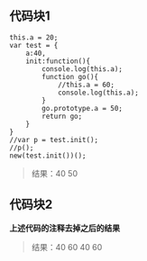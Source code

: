 ## 代码块1

```
this.a = 20;
var test = {
	a:40,
	init:function(){
		console.log(this.a);
		function go(){
			//this.a = 60;
			console.log(this.a);
		}
		go.prototype.a = 50;
		return go;
	}
}
//var p = test.init();
//p();
new(test.init())();
```

> 结果：40  50


## 代码块2

**上述代码的注释去掉之后的结果**

> 结果：40  60  40  60

